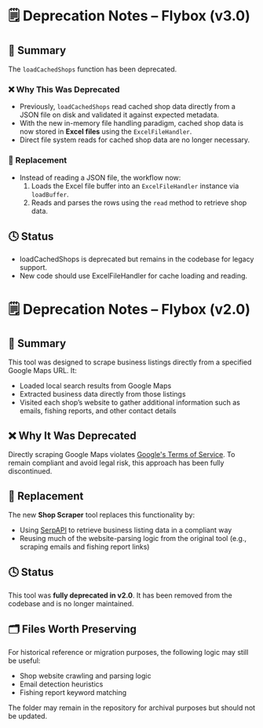 # 🗒️ Deprecation Notes – Flybox (v3.0)

## 🧾 Summary

The `loadCachedShops` function has been deprecated.

### ❌ Why This Was Deprecated

- Previously, `loadCachedShops` read cached shop data directly from a JSON file on disk and validated it against expected metadata.
- With the new in-memory file handling paradigm, cached shop data is now stored in **Excel files** using the `ExcelFileHandler`.
- Direct file system reads for cached shop data are no longer necessary.

### 🔄 Replacement

- Instead of reading a JSON file, the workflow now:
  1. Loads the Excel file buffer into an `ExcelFileHandler` instance via `loadBuffer`.
  2. Reads and parses the rows using the `read` method to retrieve shop data.

## 🕓 Status

- loadCachedShops is deprecated but remains in the codebase for legacy support.
- New code should use ExcelFileHandler for cache loading and reading.

# 🗒️ Deprecation Notes – Flybox (v2.0)

## 🧾 Summary

This tool was designed to scrape business listings directly from a specified Google Maps URL. It:

- Loaded local search results from Google Maps
- Extracted business data directly from those listings
- Visited each shop’s website to gather additional information such as emails, fishing reports, and other contact details

## ❌ Why It Was Deprecated

Directly scraping Google Maps violates [Google's Terms of Service](https://mapsplatform.google.com/terms/). To remain compliant and avoid legal risk, this approach has been fully discontinued.

## 🔄 Replacement

The new **Shop Scraper** tool replaces this functionality by:

- Using [SerpAPI](https://serpapi.com/) to retrieve business listing data in a compliant way
- Reusing much of the website-parsing logic from the original tool (e.g., scraping emails and fishing report links)

## 🕓 Status

This tool was **fully deprecated in v2.0**. It has been removed from the codebase and is no longer maintained.

## 🗂️ Files Worth Preserving

For historical reference or migration purposes, the following logic may still be useful:

- Shop website crawling and parsing logic
- Email detection heuristics
- Fishing report keyword matching

The folder may remain in the repository for archival purposes but should not be updated.
